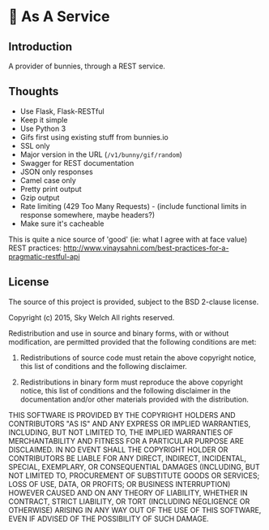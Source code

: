 # :rabbit: As A Service

## Introduction
A provider of bunnies, through a REST service.

## Thoughts

* Use Flask, Flask-RESTful
* Keep it simple
* Use Python 3
* Gifs first using existing stuff from bunnies.io
* SSL only
* Major version in the URL (`/v1/bunny/gif/random`)
* Swagger for REST documentation
* JSON only responses
* Camel case only
* Pretty print output
* Gzip output
* Rate limiting (429 Too Many Requests) - (include functional limits in response somewhere, maybe headers?)
* Make sure it's cacheable

This is quite a nice source of 'good' (ie: what I agree with at face value) REST practices: http://www.vinaysahni.com/best-practices-for-a-pragmatic-restful-api

## License
The source of this project is provided, subject to the BSD 2-clause license.

Copyright (c) 2015, Sky Welch
All rights reserved.

Redistribution and use in source and binary forms, with or without modification, are permitted provided that the following conditions are met:

1. Redistributions of source code must retain the above copyright notice, this list of conditions and the following disclaimer.

2. Redistributions in binary form must reproduce the above copyright notice, this list of conditions and the following disclaimer in the documentation and/or other materials provided with the distribution.

THIS SOFTWARE IS PROVIDED BY THE COPYRIGHT HOLDERS AND CONTRIBUTORS "AS IS" AND ANY EXPRESS OR IMPLIED WARRANTIES, INCLUDING, BUT NOT LIMITED TO, THE IMPLIED WARRANTIES OF MERCHANTABILITY AND FITNESS FOR A PARTICULAR PURPOSE ARE DISCLAIMED. IN NO EVENT SHALL THE COPYRIGHT HOLDER OR CONTRIBUTORS BE LIABLE FOR ANY DIRECT, INDIRECT, INCIDENTAL, SPECIAL, EXEMPLARY, OR CONSEQUENTIAL DAMAGES (INCLUDING, BUT NOT LIMITED TO, PROCUREMENT OF SUBSTITUTE GOODS OR SERVICES; LOSS OF USE, DATA, OR PROFITS; OR BUSINESS INTERRUPTION) HOWEVER CAUSED AND ON ANY THEORY OF LIABILITY, WHETHER IN CONTRACT, STRICT LIABILITY, OR TORT (INCLUDING NEGLIGENCE OR OTHERWISE) ARISING IN ANY WAY OUT OF THE USE OF THIS SOFTWARE, EVEN IF ADVISED OF THE POSSIBILITY OF SUCH DAMAGE.
